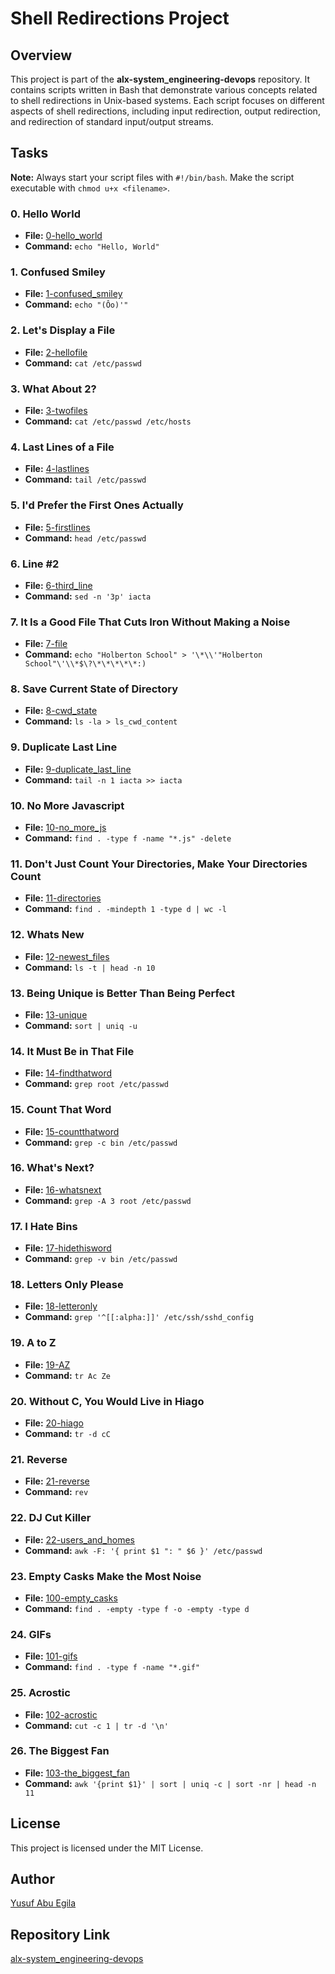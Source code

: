 # Shell Redirections Project

## Overview

This project is part of the **alx-system_engineering-devops** repository. It contains scripts written in Bash that demonstrate various concepts related to shell redirections in Unix-based systems. Each script focuses on different aspects of shell redirections, including input redirection, output redirection, and redirection of standard input/output streams.

## Tasks

**Note:** Always start your script files with `#!/bin/bash`. Make the script executable with `chmod u+x <filename>`.

### 0. Hello World
- **File:** [0-hello_world](0-hello_world)
- **Command:** `echo "Hello, World"`

### 1. Confused Smiley
- **File:** [1-confused_smiley](1-confused_smiley)
- **Command:** `echo "(Ôo)'"`

### 2. Let's Display a File
- **File:** [2-hellofile](2-hellofile)
- **Command:** `cat /etc/passwd`

### 3. What About 2?
- **File:** [3-twofiles](3-twofiles)
- **Command:** `cat /etc/passwd /etc/hosts`

### 4. Last Lines of a File
- **File:** [4-lastlines](4-lastlines)
- **Command:** `tail /etc/passwd`

### 5. I'd Prefer the First Ones Actually
- **File:** [5-firstlines](5-firstlines)
- **Command:** `head /etc/passwd`

### 6. Line #2
- **File:** [6-third_line](6-third_line)
- **Command:** `sed -n '3p' iacta`

### 7. It Is a Good File That Cuts Iron Without Making a Noise
- **File:** [7-file](7-file)
- **Command:** `echo "Holberton School" > '\*\\'"Holberton School"\'\\*$\?\*\*\*\*\*:)`

### 8. Save Current State of Directory
- **File:** [8-cwd_state](8-cwd_state)
- **Command:** `ls -la > ls_cwd_content`

### 9. Duplicate Last Line
- **File:** [9-duplicate_last_line](9-duplicate_last_line)
- **Command:** `tail -n 1 iacta >> iacta`

### 10. No More Javascript
- **File:** [10-no_more_js](10-no_more_js)
- **Command:** `find . -type f -name "*.js" -delete`

### 11. Don't Just Count Your Directories, Make Your Directories Count
- **File:** [11-directories](11-directories)
- **Command:** `find . -mindepth 1 -type d | wc -l`

### 12. Whats New
- **File:** [12-newest_files](12-newest_files)
- **Command:** `ls -t | head -n 10`

### 13. Being Unique is Better Than Being Perfect
- **File:** [13-unique](13-unique)
- **Command:** `sort | uniq -u`

### 14. It Must Be in That File
- **File:** [14-findthatword](14-findthatword)
- **Command:** `grep root /etc/passwd`

### 15. Count That Word
- **File:** [15-countthatword](15-countthatword)
- **Command:** `grep -c bin /etc/passwd`

### 16. What's Next?
- **File:** [16-whatsnext](16-whatsnext)
- **Command:** `grep -A 3 root /etc/passwd`

### 17. I Hate Bins
- **File:** [17-hidethisword](17-hidethisword)
- **Command:** `grep -v bin /etc/passwd`

### 18. Letters Only Please
- **File:** [18-letteronly](18-letteronly)
- **Command:** `grep '^[[:alpha:]]' /etc/ssh/sshd_config`

### 19. A to Z
- **File:** [19-AZ](19-AZ)
- **Command:** `tr Ac Ze`

### 20. Without C, You Would Live in Hiago
- **File:** [20-hiago](20-hiago)
- **Command:** `tr -d cC`

### 21. Reverse
- **File:** [21-reverse](21-reverse)
- **Command:** `rev`

### 22. DJ Cut Killer
- **File:** [22-users_and_homes](22-users_and_homes)
- **Command:** `awk -F: '{ print $1 ": " $6 }' /etc/passwd`

### 23. Empty Casks Make the Most Noise
- **File:** [100-empty_casks](100-empty_casks)
- **Command:** `find . -empty -type f -o -empty -type d`

### 24. GIFs
- **File:** [101-gifs](101-gifs)
- **Command:** `find . -type f -name "*.gif"`

### 25. Acrostic
- **File:** [102-acrostic](102-acrostic)
- **Command:** `cut -c 1 | tr -d '\n'`

### 26. The Biggest Fan
- **File:** [103-the_biggest_fan](103-the_biggest_fan)
- **Command:** `awk '{print $1}' | sort | uniq -c | sort -nr | head -n 11`

## License

This project is licensed under the MIT License.

## Author

[Yusuf Abu Egila](https://github.com/abuegila)

## Repository Link

[alx-system_engineering-devops](https://github.com/abuegila/alx-system_engineering-devops/tree/master/0x02-shell_redirections)
